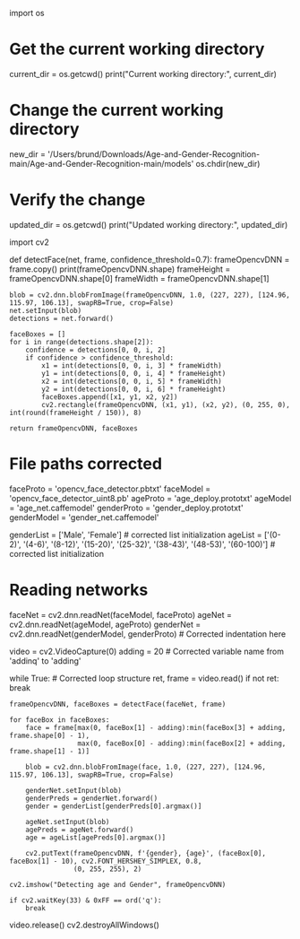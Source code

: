 import os

# Get the current working directory
current_dir = os.getcwd()
print("Current working directory:", current_dir)

# Change the current working directory
new_dir = '/Users/brund/Downloads/Age-and-Gender-Recognition-main/Age-and-Gender-Recognition-main/models'
os.chdir(new_dir)

# Verify the change
updated_dir = os.getcwd()
print("Updated working directory:", updated_dir)


import cv2

def detectFace(net, frame, confidence_threshold=0.7):
    frameOpencvDNN = frame.copy()
    print(frameOpencvDNN.shape)
    frameHeight = frameOpencvDNN.shape[0]
    frameWidth = frameOpencvDNN.shape[1]
    
    blob = cv2.dnn.blobFromImage(frameOpencvDNN, 1.0, (227, 227), [124.96, 115.97, 106.13], swapRB=True, crop=False)
    net.setInput(blob)
    detections = net.forward()
    
    faceBoxes = []
    for i in range(detections.shape[2]):
        confidence = detections[0, 0, i, 2]
        if confidence > confidence_threshold:
            x1 = int(detections[0, 0, i, 3] * frameWidth)
            y1 = int(detections[0, 0, i, 4] * frameHeight)
            x2 = int(detections[0, 0, i, 5] * frameWidth)
            y2 = int(detections[0, 0, i, 6] * frameHeight)
            faceBoxes.append([x1, y1, x2, y2])
            cv2.rectangle(frameOpencvDNN, (x1, y1), (x2, y2), (0, 255, 0), int(round(frameHeight / 150)), 8)
    
    return frameOpencvDNN, faceBoxes

# File paths corrected
faceProto = 'opencv_face_detector.pbtxt'
faceModel = 'opencv_face_detector_uint8.pb'
ageProto = 'age_deploy.prototxt'
ageModel = 'age_net.caffemodel'
genderProto = 'gender_deploy.prototxt'
genderModel = 'gender_net.caffemodel'

genderList = ['Male', 'Female']  # corrected list initialization
ageList = ['(0-2)', '(4-6)', '(8-12)', '(15-20)', '(25-32)', '(38-43)', '(48-53)', '(60-100)']  # corrected list initialization

# Reading networks
faceNet = cv2.dnn.readNet(faceModel, faceProto)
ageNet = cv2.dnn.readNet(ageModel, ageProto)
genderNet = cv2.dnn.readNet(genderModel, genderProto)  # Corrected indentation here

video = cv2.VideoCapture(0)
adding = 20  # Corrected variable name from 'addinq' to 'adding'

while True:  # Corrected loop structure
    ret, frame = video.read()
    if not ret:
        break
    
    frameOpencvDNN, faceBoxes = detectFace(faceNet, frame)
    
    for faceBox in faceBoxes:
        face = frame[max(0, faceBox[1] - adding):min(faceBox[3] + adding, frame.shape[0] - 1),
                     max(0, faceBox[0] - adding):min(faceBox[2] + adding, frame.shape[1] - 1)]
        
        blob = cv2.dnn.blobFromImage(face, 1.0, (227, 227), [124.96, 115.97, 106.13], swapRB=True, crop=False)
        
        genderNet.setInput(blob)
        genderPreds = genderNet.forward()
        gender = genderList[genderPreds[0].argmax()]
        
        ageNet.setInput(blob)
        agePreds = ageNet.forward()
        age = ageList[agePreds[0].argmax()]
        
        cv2.putText(frameOpencvDNN, f'{gender}, {age}', (faceBox[0], faceBox[1] - 10), cv2.FONT_HERSHEY_SIMPLEX, 0.8,
                    (0, 255, 255), 2)
    
    cv2.imshow("Detecting age and Gender", frameOpencvDNN)
    
    if cv2.waitKey(33) & 0xFF == ord('q'):
        break

video.release()
cv2.destroyAllWindows()
